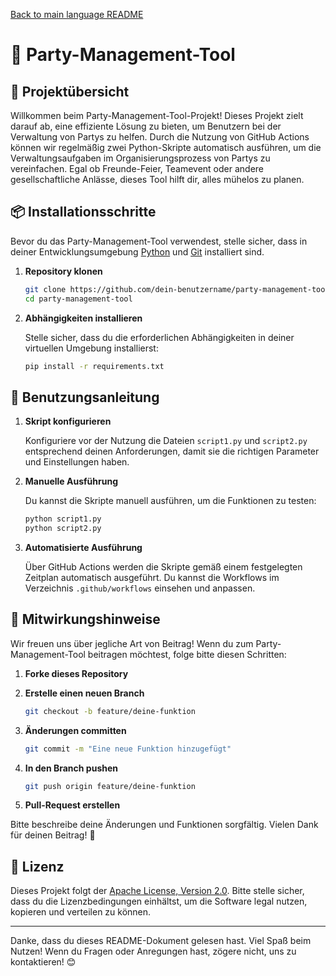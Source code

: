 [Back to main language README](README.md)

# 🎉 Party-Management-Tool

## 🚀 Projektübersicht

Willkommen beim Party-Management-Tool-Projekt! Dieses Projekt zielt darauf ab, eine effiziente Lösung zu bieten, um Benutzern bei der Verwaltung von Partys zu helfen. Durch die Nutzung von GitHub Actions können wir regelmäßig zwei Python-Skripte automatisch ausführen, um die Verwaltungsaufgaben im Organisierungsprozess von Partys zu vereinfachen. Egal ob Freunde-Feier, Teamevent oder andere gesellschaftliche Anlässe, dieses Tool hilft dir, alles mühelos zu planen.

## 📦 Installationsschritte

Bevor du das Party-Management-Tool verwendest, stelle sicher, dass in deiner Entwicklungsumgebung [Python](https://www.python.org/downloads/) und [Git](https://git-scm.com/downloads/) installiert sind.

1. **Repository klonen**

   ```bash
   git clone https://github.com/dein-benutzername/party-management-tool.git
   cd party-management-tool
   ```

2. **Abhängigkeiten installieren**

   Stelle sicher, dass du die erforderlichen Abhängigkeiten in deiner virtuellen Umgebung installierst:

   ```bash
   pip install -r requirements.txt
   ```

## 📄 Benutzungsanleitung

1. **Skript konfigurieren**

   Konfiguriere vor der Nutzung die Dateien `script1.py` und `script2.py` entsprechend deinen Anforderungen, damit sie die richtigen Parameter und Einstellungen haben.

2. **Manuelle Ausführung**

   Du kannst die Skripte manuell ausführen, um die Funktionen zu testen:

   ```bash
   python script1.py
   python script2.py
   ```

3. **Automatisierte Ausführung**

   Über GitHub Actions werden die Skripte gemäß einem festgelegten Zeitplan automatisch ausgeführt. Du kannst die Workflows im Verzeichnis `.github/workflows` einsehen und anpassen.

## 🤝 Mitwirkungshinweise

Wir freuen uns über jegliche Art von Beitrag! Wenn du zum Party-Management-Tool beitragen möchtest, folge bitte diesen Schritten:

1. **Forke dieses Repository**
2. **Erstelle einen neuen Branch**

   ```bash
   git checkout -b feature/deine-funktion
   ```

3. **Änderungen committen**

   ```bash
   git commit -m "Eine neue Funktion hinzugefügt"
   ```

4. **In den Branch pushen**

   ```bash
   git push origin feature/deine-funktion
   ```

5. **Pull-Request erstellen**

Bitte beschreibe deine Änderungen und Funktionen sorgfältig. Vielen Dank für deinen Beitrag! 💪

## 📜 Lizenz

Dieses Projekt folgt der [Apache License, Version 2.0](LICENSE). Bitte stelle sicher, dass du die Lizenzbedingungen einhältst, um die Software legal nutzen, kopieren und verteilen zu können.

---

Danke, dass du dieses README-Dokument gelesen hast. Viel Spaß beim Nutzen! Wenn du Fragen oder Anregungen hast, zögere nicht, uns zu kontaktieren! 😊